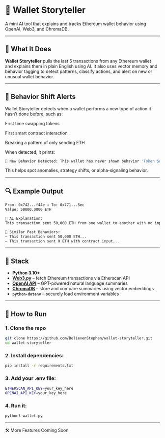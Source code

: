 # 🧠 Wallet Storyteller

A mini AI tool that explains and tracks Ethereum wallet behavior using OpenAI, Web3, and ChromaDB.

---

## 🧩 What It Does

**Wallet Storyteller** pulls the last 5 transactions from any Ethereum wallet and explains them in plain English using AI. It also uses vector memory and behavior tagging to detect patterns, classify actions, and alert on new or unusual wallet behavior.

---

## 🚨 Behavior Shift Alerts
Wallet Storyteller detects when a wallet performs a new type of action it hasn’t done before, such as:

First time swapping tokens

First smart contract interaction

Breaking a pattern of only sending ETH

When detected, it prints:
```bash
🚨 New Behavior Detected: This wallet has never shown behavior 'Token Swap' before!
```
This helps spot anomalies, strategy shifts, or alpha-signaling behavior.


---

## 🔍 Example Output

```bash
From: 0x742...f44e → To: 0x771...5ec
Value: 50000.0000 ETH

🧠 AI Explanation:
This transaction sent 50,000 ETH from one wallet to another with no input data.

🔁 Similar Past Behaviors:
– This transaction sent 50,000 ETH...
– This transaction sent 0 ETH with contract input...
```

------------------------------------------------------------
## 🧠 Stack

- **Python 3.10+**
- **[Web3.py](https://web3py.readthedocs.io/)** – fetch Ethereum transactions via Etherscan API
- **[OpenAI API](https://platform.openai.com/docs)** – GPT-powered natural language summaries
- **[ChromaDB](https://docs.trychroma.com/)** – store and compare summaries using vector embeddings
- **`python-dotenv`** – securely load environment variables

---

## 🚀 How to Run

### 1. Clone the repo

```bash
git clone https://github.com/BelievenStephen/wallet-storyteller.git
cd wallet-storyteller
```

### 2. Install dependencies:

```bash
pip install -r requirements.txt
```

### 3. Add your .env file:

```bash
ETHERSCAN_API_KEY=your_key_here
OPENAI_API_KEY=your_key_here
```

### 4. Run it:

```bash
python3 wallet.py
```

---


🛠 More Features Coming Soon
